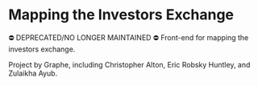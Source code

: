 # Mapping the Investors Exchange

⛔️ DEPRECATED/NO LONGER MAINTAINED ⛔️ Front-end for mapping the investors exchange.

Project by Graphe, including Christopher Alton, Eric Robsky Huntley, and Zulaikha Ayub.
